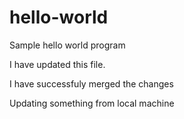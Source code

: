 # hello-world
Sample hello world program

I have updated this file.

I have successfuly merged the changes

Updating something from local machine
